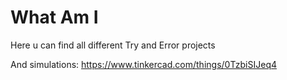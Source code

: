 # What Am I
Here u can find all different Try and Error projects

And simulations: https://www.tinkercad.com/things/0TzbiSIJeq4

